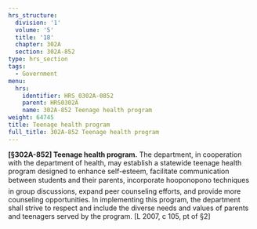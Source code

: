 ```yaml
---
hrs_structure:
  division: '1'
  volume: '5'
  title: '18'
  chapter: 302A
  section: 302A-852
type: hrs_section
tags:
  - Government
menu:
  hrs:
    identifier: HRS_0302A-0852
    parent: HRS0302A
    name: 302A-852 Teenage health program
weight: 64745
title: Teenage health program
full_title: 302A-852 Teenage health program
---
```

**[§302A-852] Teenage health program.** The department, in cooperation with the department of health, may establish a statewide teenage health program designed to enhance self-esteem, facilitate communication between students and their parents, incorporate hooponopono techniques in group discussions, expand peer counseling efforts, and provide more counseling opportunities. In implementing this program, the department shall strive to respect and include the diverse needs and values of parents and teenagers served by the program. [L 2007, c 105, pt of §2]